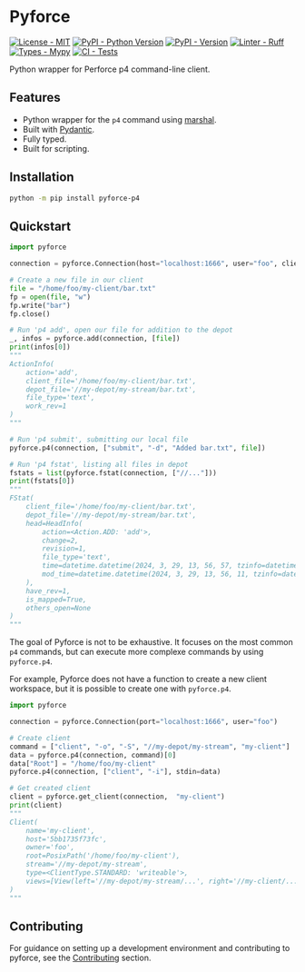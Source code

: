# Pyforce

[![License - MIT][license-badge]][pyforce-license]
[![PyPI - Python Version][python-version-badge]][pyforce-pypi]
[![PyPI - Version][version-badge]][pyforce-pypi]
[![Linter - Ruff][ruff-badge]][ruff-repo]
[![Types - Mypy][mypy-badge]][mypy-repo]
[![CI - Tests][pyforce-workflow-tests-badge]][pyforce-workflow-tests]

Python wrapper for Perforce p4 command-line client.

## Features

- Python wrapper for the `p4` command using [marshal](https://docs.python.org/3/library/marshal.html).
- Built with [Pydantic](https://github.com/pydantic/pydantic).
- Fully typed.
- Built for scripting.

## Installation

```bash
python -m pip install pyforce-p4
```

## Quickstart

```python
import pyforce

connection = pyforce.Connection(host="localhost:1666", user="foo", client="my-client")

# Create a new file in our client
file = "/home/foo/my-client/bar.txt"
fp = open(file, "w")
fp.write("bar")
fp.close()

# Run 'p4 add', open our file for addition to the depot
_, infos = pyforce.add(connection, [file])
print(infos[0])
"""
ActionInfo(
    action='add', 
    client_file='/home/foo/my-client/bar.txt', 
    depot_file='//my-depot/my-stream/bar.txt', 
    file_type='text', 
    work_rev=1
)
"""

# Run 'p4 submit', submitting our local file
pyforce.p4(connection, ["submit", "-d", "Added bar.txt", file])

# Run 'p4 fstat', listing all files in depot
fstats = list(pyforce.fstat(connection, ["//..."]))
print(fstats[0])
"""
FStat(
    client_file='/home/foo/my-client/bar.txt', 
    depot_file='//my-depot/my-stream/bar.txt', 
    head=HeadInfo(
        action=<Action.ADD: 'add'>, 
        change=2, 
        revision=1, 
        file_type='text', 
        time=datetime.datetime(2024, 3, 29, 13, 56, 57, tzinfo=datetime.timezone.utc), 
        mod_time=datetime.datetime(2024, 3, 29, 13, 56, 11, tzinfo=datetime.timezone.utc)
    ), 
    have_rev=1, 
    is_mapped=True, 
    others_open=None
)
"""
```

The goal of Pyforce is not to be exhaustive. 
It focuses on the most common `p4` commands, 
but can execute more complexe commands by using `pyforce.p4`.

For example, Pyforce does not have a function to create a new client workspace, 
but it is possible to create one with `pyforce.p4`.

```python
import pyforce

connection = pyforce.Connection(port="localhost:1666", user="foo")

# Create client
command = ["client", "-o", "-S", "//my-depot/my-stream", "my-client"]
data = pyforce.p4(connection, command)[0]
data["Root"] = "/home/foo/my-client"
pyforce.p4(connection, ["client", "-i"], stdin=data)

# Get created client
client = pyforce.get_client(connection,  "my-client")
print(client)
"""
Client(
    name='my-client', 
    host='5bb1735f73fc', 
    owner='foo', 
    root=PosixPath('/home/foo/my-client'), 
    stream='//my-depot/my-stream', 
    type=<ClientType.STANDARD: 'writeable'>, 
    views=[View(left='//my-depot/my-stream/...', right='//my-client/...')]
)
"""
```

<!--
## Documentation

See [documentation]() for more details.
-->

## Contributing

For guidance on setting up a development environment and contributing to pyforce,
see the [Contributing](https://github.com/tahv/pyforce/blob/main/CONTRIBUTING.md) section.

<!-- Links -->

[license-badge]: https://img.shields.io/github/license/tahv/pyforce?label=License
[ruff-badge]: https://img.shields.io/endpoint?url=https://raw.githubusercontent.com/charliermarsh/ruff/main/assets/badge/v1.json
[version-badge]: https://img.shields.io/pypi/v/pyforce-p4?logo=pypi&label=PyPI&logoColor=white
[python-version-badge]: https://img.shields.io/pypi/pyversions/pyforce-p4?logo=python&label=Python&logoColor=white
[mypy-badge]: https://img.shields.io/badge/Types-Mypy-blue.svg
[pyforce-workflow-tests-badge]: https://github.com/tahv/pyforce/actions/workflows/tests.yml/badge.svg

[pyforce-license]: https://github.com/tahv/pyforce/blob/main/LICENSE
[ruff-repo]: https://github.com/astral-sh/ruff
[pyforce-pypi]: https://pypi.org/project/pyforce-p4
[mypy-repo]: https://github.com/python/mypy
[pyforce-workflow-tests]: https://github.com/tahv/pyforce/actions/workflows/tests.yml
